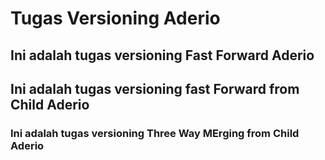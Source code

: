 # Tugas Versioning Aderio

## Ini adalah tugas versioning Fast Forward Aderio
## Ini adalah tugas versioning fast Forward from Child Aderio

### Ini adalah tugas versioning Three Way MErging from Child Aderio